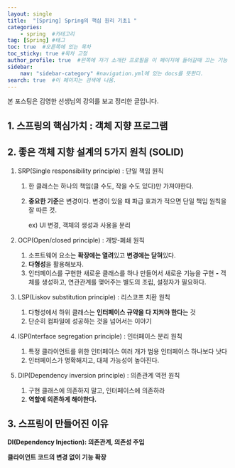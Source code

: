```yaml
---
layout: single
title:  "[Spring] Spring의 핵심 원리 기초1 "
categories: 
    - spring  #카테고리
tag: [Spring] #태그
toc: true  #오른쪽에 있는 목차
toc_sticky: true #목차 고정
author_profile: true  #왼쪽에 자기 소개란 프로필을 이 페이지에 들어갈때 끄는 기능
sidebar:
    nav: "sidebar-category" #navigation.yml에 있는 docs를 뜻한다.
search: true  #이 페이지는 검색에 나옴.
---
```


본 포스팅은 김영한 선생님의 강의를 보고 정리한 글입니다.

## 1. 스프링의 핵심가치 : 객체 지향 프로그램

## 2. 좋은 객체 지향 설계의 5가지 원칙 (SOLID)

1. SRP(Single responsibility principle) : 단일 책임 원칙
    1. 한 클래스는 하나의 책임(클 수도, 작을 수도 있다)만 가져야한다.
    2. **중요한 기준**은 변경이다. 변경이 있을 때 파급 효과가 적으면 단일 책임 원칙을 잘 따른 것.
        
        ex) UI 변경, 객체의 생성과 사용을 분리
        
2. OCP(Open/closed principle) : 개방-폐쇄 원칙
    1. 소프트웨어 요소는 **확장에는 열려**있고 **변경에는 닫혀**있다.
    2. **다형성**을 활용해보자.
    3. 인터페이스를 구현한 새로운 클래스를 하나 만들어서 새로운 기능을 구현
    **-** 객체를 생성하고, 연관관계를 맺어주는 별도의 조립, 설정자가 필요하다.
3. LSP(Liskov substitution principle) : 리스코프 치환 원칙
    1. 다형성에서 하위 클래스는 **인터페이스 규약을 다 지켜야 한다**는 것
    2. 단순히 컴파일에 성공하는 것을 넘어서는 이야기
4. ISP(Interface segregation principle) : 인터페이스 분리 원칙
    1. 특정 클라이언트를 위한 인터페이스 여러 개가 범용 인터페이스 하나보다 낫다
    2. 인터페이스가 명확해지고, 대체 가능성이 높아진다.
5. DIP(Dependency inversion principle) : 의존관계 역전 원칙
    1. 구현 클래스에 의존하지 말고, 인터페이스에 의존하라
    2. **역할에 의존하게 해야한다.**

## 3. 스프링이 만들어진 이유

**DI(Dependency Injection): 의존관계, 의존성 주입**

**클라이언트 코드의 변경 없이 기능 확장**